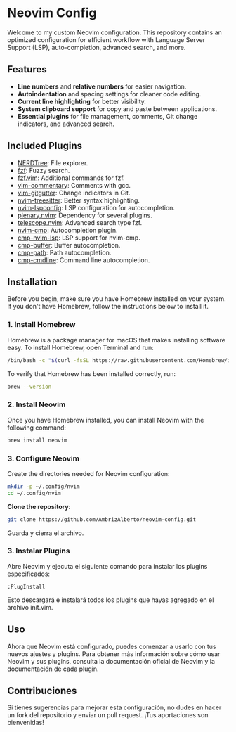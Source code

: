# Neovim Config

Welcome to my custom Neovim configuration. This repository contains an optimized configuration for efficient workflow with Language Server Support (LSP), auto-completion, advanced search, and more.

## Features

- **Line numbers** and **relative numbers** for easier navigation.
- **Autoindentation** and spacing settings for cleaner code editing.
- **Current line highlighting** for better visibility.
- **System clipboard support** for copy and paste between applications.
- **Essential plugins** for file management, comments, Git change indicators, and advanced search.

## Included Plugins

- [NERDTree](https://github.com/preservim/nerdtree): File explorer.
- [fzf](https://github.com/junegunn/fzf): Fuzzy search.
- [fzf.vim](https://github.com/junegunn/fzf.vim): Additional commands for fzf.
- [vim-commentary](https://github.com/tpope/vim-commentary): Comments with gcc.
- [vim-gitgutter](https://github.com/airblade/vim-gitgutter): Change indicators in Git.
- [nvim-treesitter](https://github.com/nvim-treesitter/nvim-treesitter): Better syntax highlighting.
- [nvim-lspconfig](https://github.com/neovim/nvim-lspconfig): LSP configuration for autocompletion.
- [plenary.nvim](https://github.com/nvim-lua/plenary.nvim): Dependency for several plugins.
- [telescope.nvim](https://github.com/nvim-telescope/telescope.nvim): Advanced search type fzf.
- [nvim-cmp](https://github.com/hrsh7th/nvim-cmp): Autocompletion plugin.
- [cmp-nvim-lsp](https://github.com/hrsh7th/cmp-nvim-lsp): LSP support for nvim-cmp.
- [cmp-buffer](https://github.com/hrsh7th/cmp-buffer): Buffer autocompletion.
- [cmp-path](https://github.com/hrsh7th/cmp-path): Path autocompletion.
- [cmp-cmdline](https://github.com/hrsh7th/cmp-cmdline): Command line autocompletion.

## Installation

Before you begin, make sure you have Homebrew installed on your system. If you don't have Homebrew, follow the instructions below to install it.

### 1. Install Homebrew

Homebrew is a package manager for macOS that makes installing software easy. To install Homebrew, open Terminal and run:

```bash
/bin/bash -c "$(curl -fsSL https://raw.githubusercontent.com/Homebrew/install/HEAD/install.sh)"
```

To verify that Homebrew has been installed correctly, run:
```bash
brew --version
```

### 2. Install Neovim
Once you have Homebrew installed, you can install Neovim with the following command:

```bash
brew install neovim
```

### 3. Configure Neovim
Create the directories needed for Neovim configuration:

```bash
mkdir -p ~/.config/nvim
cd ~/.config/nvim
```

**Clone the repository**:

```bash
git clone https://github.com/AmbrizAlberto/neovim-config.git
```

Guarda y cierra el archivo.

### 3. Instalar Plugins
Abre Neovim y ejecuta el siguiente comando para instalar los plugins especificados:
```vim
:PlugInstall
```

Esto descargará e instalará todos los plugins que hayas agregado en el archivo init.vim.


## Uso

Ahora que Neovim está configurado, puedes comenzar a usarlo con tus nuevos ajustes y plugins. Para obtener más información sobre cómo usar Neovim y sus plugins, consulta la documentación oficial de Neovim y la documentación de cada plugin.

## Contribuciones
Si tienes sugerencias para mejorar esta configuración, no dudes en hacer un fork del repositorio y enviar un pull request. ¡Tus aportaciones son bienvenidas!
